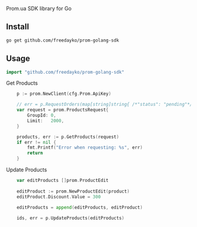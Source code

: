 Prom.ua SDK library for Go

## Install

```bash
go get github.com/freedayko/prom-golang-sdk
```

## Usage

```go
import "github.com/freedayko/prom-golang-sdk"
```

Get Products

```go
	p := prom.NewClient(cfg.Prom.ApiKey)

	// err = p.RequestOrders(map[string]string{ /*"status": "pending"*/ "limit": "2"})
	var request = prom.ProductsRequest{
		GroupId: 0,
		Limit:   2000,
	}

	products, err := p.GetProducts(request)
	if err != nil {
		fmt.Printf("Error when requesting: %s", err)
		return
	}
```

Update Products

```go
	var editProducts []prom.ProductEdit
	
	editProduct := prom.NewProductEdit(product)
	editProduct.Discount.Value = 300

	editProducts = append(editProducts, editProduct)
	
	ids, err = p.UpdateProducts(editProducts)
```

